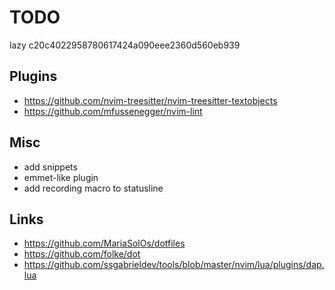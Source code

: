 # TODO

lazy c20c4022958780617424a090eee2360d560eb939

## Plugins

- https://github.com/nvim-treesitter/nvim-treesitter-textobjects
- https://github.com/mfussenegger/nvim-lint

## Misc

- add snippets
- emmet-like plugin
- add recording macro to statusline

## Links

- https://github.com/MariaSolOs/dotfiles
- https://github.com/folke/dot
- https://github.com/ssgabrieldev/tools/blob/master/nvim/lua/plugins/dap.lua
